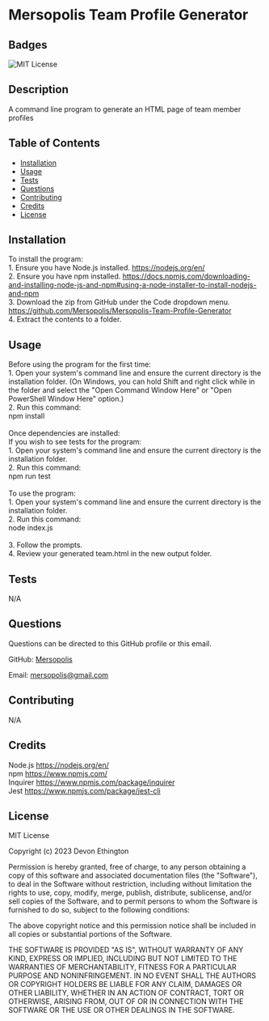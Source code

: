 # Mersopolis Team Profile Generator

## Badges
![MIT License](https://img.shields.io/badge/license-MIT%20License-green)

## Description
A command line program to generate an HTML page of team member profiles

## Table of Contents
- [Installation](#installation)
- [Usage](#usage)
- [Tests](#tests)
- [Questions](#questions)
- [Contributing](#contributing)
- [Credits](#credits)
- [License](#license)

## Installation
To install the program:<br/>1. Ensure you have Node.js installed. https://nodejs.org/en/ <br/>2. Ensure you have npm installed. https://docs.npmjs.com/downloading-and-installing-node-js-and-npm#using-a-node-installer-to-install-nodejs-and-npm <br/>3. Download the zip from GitHub under the Code dropdown menu. https://github.com/Mersopolis/Mersopolis-Team-Profile-Generator <br/>4. Extract the contents to a folder.

## Usage
Before using the program for the first time:<br/>1. Open your system's command line and ensure the current directory is the installation folder. (On Windows, you can hold Shift and right click while in the folder and select the "Open Command Window Here" or "Open PowerShell Window Here" option.)<br/>2. Run this command:<br/>npm install<br/><br/>Once dependencies are installed:<br/>If you wish to see tests for the program:<br/>1. Open your system's command line and ensure the current directory is the installation folder.<br/>2. Run this command:<br/>npm run test<br/><br/>To use the program:<br/>1. Open your system's command line and ensure the current directory is the installation folder.<br/>2. Run this command:<br/>node index.js<br/><br/>3. Follow the prompts.<br/>4. Review your generated team.html in the new output folder.

## Tests
N/A

## Questions
Questions can be directed to this GitHub profile or this email.

GitHub: [Mersopolis](https://github.com/Mersopolis)

Email: [mersopolis@gmail.com](mailto:mersopolis@gmail.com)

## Contributing
N/A

## Credits
Node.js https://nodejs.org/en/<br/>npm https://www.npmjs.com/<br/>Inquirer https://www.npmjs.com/package/inquirer<br/>Jest https://www.npmjs.com/package/jest-cli

## License
MIT License

Copyright (c) 2023 Devon Ethington
      
Permission is hereby granted, free of charge, to any person obtaining a copy of this software and associated documentation files (the "Software"), to deal in the Software without restriction, including without limitation the rights to use, copy, modify, merge, publish, distribute, sublicense, and/or sell copies of the Software, and to permit persons to whom the Software is furnished to do so, subject to the following conditions:

The above copyright notice and this permission notice shall be included in all copies or substantial portions of the Software.

THE SOFTWARE IS PROVIDED "AS IS", WITHOUT WARRANTY OF ANY KIND, EXPRESS OR IMPLIED, INCLUDING BUT NOT LIMITED TO THE WARRANTIES OF MERCHANTABILITY, FITNESS FOR A PARTICULAR PURPOSE AND NONINFRINGEMENT. IN NO EVENT SHALL THE AUTHORS OR COPYRIGHT HOLDERS BE LIABLE FOR ANY CLAIM, DAMAGES OR OTHER LIABILITY, WHETHER IN AN ACTION OF CONTRACT, TORT OR OTHERWISE, ARISING FROM, OUT OF OR IN CONNECTION WITH THE SOFTWARE OR THE USE OR OTHER DEALINGS IN THE SOFTWARE.

